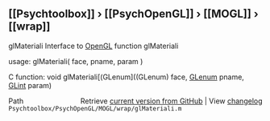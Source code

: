 ## [[Psychtoolbox]] &#8250; [[PsychOpenGL]] &#8250; [[MOGL]] &#8250; [[wrap]]

glMateriali  Interface to [OpenGL](OpenGL) function glMateriali  
  
usage:  glMateriali( face, pname, param )  
  
C function:  void glMateriali[(GLenum]((GLenum) face, [GLenum](GLenum) pname, [GLint](GLint) param)  




<div class="code_header" style="text-align:right;">
  <span style="float:left;">Path&nbsp;&nbsp;</span> <span class="counter">Retrieve <a href=
  "https://raw.github.com/Psychtoolbox-3/Psychtoolbox-3/beta/Psychtoolbox/PsychOpenGL/MOGL/wrap/glMateriali.m">current version from GitHub</a> | View <a href=
  "https://github.com/Psychtoolbox-3/Psychtoolbox-3/commits/beta/Psychtoolbox/PsychOpenGL/MOGL/wrap/glMateriali.m">changelog</a></span>
</div>
<div class="code">
  <code>Psychtoolbox/PsychOpenGL/MOGL/wrap/glMateriali.m</code>
</div>

